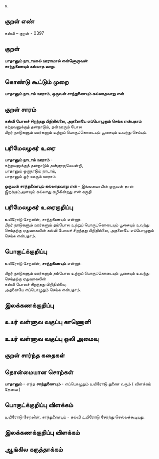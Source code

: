 உ

## குறள் எண் 

கல்வி – குறள் - 0397  

## குறள் 

**யாதானும் நாடாமால் ஊராமால் என்னொருவன்  
சாந்துணையும் கல்லாத வாறு.**

## கொண்டு கூட்டும் முறை

**யாதானும் நாடாம் ஊராம், ஒருவன் சாந்துணையும் கல்லாதவாறு என்**

## குறள் சாரம் 

**கல்வி போலச் சிறந்தது பிறிதில்லை, அதனையே எப்பொழுதும் செய்க என்பதாம்**  
கற்றவனுக்குத் தன்நாடும், தன்ஊரும் போல  
பிறர் நாடுகளும் ஊர்களும் உற்றுப் பொருட்கொடையும் பூசையும் உவந்து செய்யும்.  

## பரிமேலழகர் உரை

**யாதானும் நாடாம் ஊராம்** -  
கற்றவனுக்குத் தன்நாடும் தன்னூருமேயன்றி,  
யாதானும் ஒருநாடும் நாடாம்,  
யாதானும் ஓர் ஊரும் ஊராம்  

**ஒருவன் சாந்துணையும் கல்லாதவாறு என்** - இங்ஙனமாயின் ஒருவன் தான் இறக்கும்அளவும் கல்லாது கழிகின்றது என் கருதி

## பரிமேலழகர் உரைகுறிப்பு   

உயிரோடு சேறலின், சாந்துணையும் என்றார்.  
பிறர் நாடுகளும் ஊர்களும் தம்போல உற்றுப் பொருட்கொடையும் பூசையும் உவந்து செய்தற்கு ஏதுவாகலின் கல்வி போலச் சிறந்தது பிறிதில்லை, அதனையே எப்பொழுதும் செய்க என்பதாம்.   

## பொருட்க்குறிப்பு 

உயிரோடு சேறலின், **சாந்துணையும்** என்றார்.  

பிறர் நாடுகளும் ஊர்களும் தம்போல உற்றுப் பொருட்கொடையும் பூசையும் உவந்து செய்தற்கு ஏதுவாகலின்  
கல்வி போலச் சிறந்தது பிறிதில்லை,  
அதனையே எப்பொழுதும் செய்க என்பதாம்.   

## இலக்கணக்குறிப்பு  


## உயர் வள்ளுவ வகுப்பு காணொளி


## உயர் வள்ளுவ வகுப்பு ஒலி அமைவு 

 
## குறள் சார்ந்த கதைகள் 


## தொன்மையான சொற்கள்

**யாதானும்** - எந்த 
**சாந்துணையும்** - எப்பொழுதும் உயிரோடு துணை வரும்   ( விளக்கம் தேவை )

## பொருட்க்குறிப்பு விளக்கம்

உயிரோடு சேறலின், சாந்துணையும் - கல்வி உயிரோடு சேர்ந்து செல்லக்கூடியது.  

## இலக்கணக்குறிப்பு விளக்கம்


## ஆங்கில கருத்தாக்கம் 


